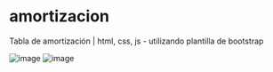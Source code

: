 # amortizacion
Tabla de amortización | html, css, js - utilizando plantilla de bootstrap

![image](https://user-images.githubusercontent.com/72038716/185232232-25491d12-1f19-478d-8bf5-84144fe5e90a.png)
![image](https://user-images.githubusercontent.com/72038716/185232379-87d3ba65-4a0f-4983-a78a-d98039accb4a.png)
